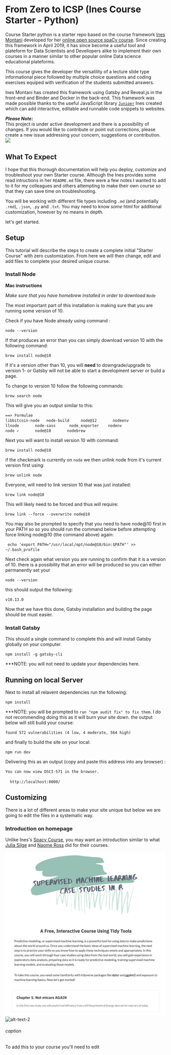 # From Zero to ICSP (Ines Course Starter - Python)

Course Starter python is a starter repo based on the course framework [Ines Montani](https://ines.io/) developed for her [online open source spaCy course](https://course.spacy.io/). Since creating this framework in April 2019, it has since become a useful tool and plateform for Data Scientists and Devellopers alike to implement their own courses in a manner similar to other popular online Data science educational plateforms. 

This course gives the developer the versatility of a lecture slide type informational piece followed by multiple choice questions and coding exercises equiped with verification of the students submitted answers.

Ines Montani has created this framework using Gatsby and Reveal.js in the front-end and Binder and Docker in the back-end. This framework was made possible thanks to the useful JavaScript library [`Juniper`](https://github.com/ines/juniper) Ines created which can add interactive, editable and runnable code snippets to websites. 

***Please Note:***    
This project is under active development and there is a possibility of changes. If you would like to contribute or point out  corrections, please create a new issue addressing your concern, suggestions or contribution. 
[![](https://user-images.githubusercontent.com/13643239/56341448-68fe9380-61b5-11e9-816f-5c71ae71b94f.png)](https://course-starter-python.netlify.com)


## What To Expect 

I hope that this thorough documentation will help you deploy, customize and troubleshoot your own Starter course. Although the Ines provides some read intructions in her `README.md` file, there were a few notes I wanted to add to it for my colleagues and others attempting to make their own course so that they can save time on troubleshooting. 

You will be working with different file types including `.md` (and potentially `.rmd`), `.json`, `.py` and `.txt`. 
You may need to know _some_ html for additional customization, however by no means in depth. 

let's get started. 

## Setup 

This tutorial will describe the steps to create a complete initial "Starter Course" with zero customization. From here we will then change, edit and add files to complete your desired unique course. 

### Install Node 

**Mac instructions** 

_Make sure that you have homebrew installed in order to download `Node`_

The most important part of this installation is making sure that you are running some version of 10. 


Check if you have Node already using command :
```
node --version
``` 

If that produces an error than you can simply download version 10 with the following command: 

```
brew install node@10
```

If it's a version other than 10, you will **need** to downgrade/upgrade to version 1- or Gatsby will not be able to start a development server or build a page.

To change to version 10 follow the following commands:

```
brew search node
```
This will give you an output similar to this: 

```
==> Formulae
libbitcoin-node   node-build     node@12       nodeenv
llnode       node-sass      node_exporter    nodenv
node ✓       node@10       nodebrew
```

Next you will want to install version 10 with command: 

```
brew install node@10
```

if the checkmark is currently on `node` we then unlink node from it's current version first using: 

```
brew unlink node
```

Everyone, will need to link version 10 that was just installed: 

```
brew link node@10
```

This will likely need to be forced and thus will require: 

```
brew link --force --overwrite node@10
```

You may also be prompted to specify that you need to have node@10 first in your PATH so so you should run the command below before attempting force linking node@10 (the command above) again:

```
 echo 'export PATH="/usr/local/opt/node@10/bin:$PATH"' >> ~/.bash_profile 
 ```

Next check again what version you are running to confirm that it is a version of 10. 
there is a possibility that an error will be produced so you can either permanently set your 
```
node --version
``` 
this should output the following: 

```
v10.13.0
```

Now that we have this done, Gatsby installation and building the page should be must easier. 

### Install Gatsby 

This should a single command to complete this and will install Gatsby globally on your computer. 

```
npm install -g gatsby-cli
```
***NOTE: you will not need to update your dependencies here. 

## Running on local Server 

Next to install all relavent dependencies run the following: 
```
npm install 
```

***NOTE: you will be prompted to `run "npm audit fix" to fix them`. I do not recommending doing this as it will burn your site down. 
the output below will still build your course: 
```
found 572 vulnerabilities (4 low, 4 moderate, 564 high)
```

and finally to build the site on your local:

```
npm run dev    
```
Delivering this as an output (copy and paste this address into any browser) : 
```
You can now view DSCI-571 in the browser.

  http://localhost:8000/
```


## Customizing 

There is a lot of different areas to make your site unique but below we are going to edit the files in a systematic way. 

### Introduction on homepage
Unlike Ines's [Spacy Course](https://course.spacy.io/), you may want an introduction similar to what  [Julia Silge]() and [Naome Ross]() did for their courses. 

![alt-text-1](img/julia.png "Julia Silge's course front page") ![alt-text-2](naome.png "Naome Ross's course front page")
###### caption 

To add this to your course you'll need to edit 




